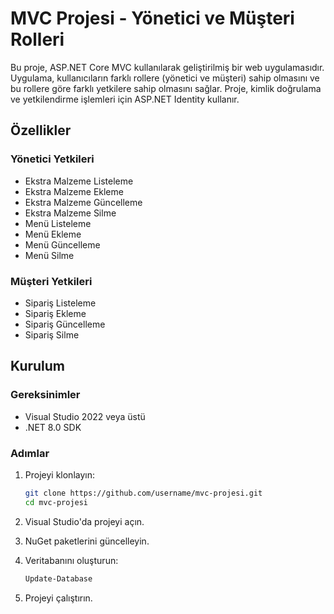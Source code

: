 # MVC Projesi - Yönetici ve Müşteri Rolleri

Bu proje, ASP.NET Core MVC kullanılarak geliştirilmiş bir web uygulamasıdır. Uygulama, kullanıcıların farklı rollere (yönetici ve müşteri) sahip olmasını ve bu rollere göre farklı yetkilere sahip olmasını sağlar. Proje, kimlik doğrulama ve yetkilendirme işlemleri için ASP.NET Identity kullanır.

## Özellikler

### Yönetici Yetkileri

- Ekstra Malzeme Listeleme
- Ekstra Malzeme Ekleme
- Ekstra Malzeme Güncelleme
- Ekstra Malzeme Silme
- Menü Listeleme
- Menü Ekleme
- Menü Güncelleme
- Menü Silme

### Müşteri Yetkileri

- Sipariş Listeleme
- Sipariş Ekleme
- Sipariş Güncelleme
- Sipariş Silme

## Kurulum

### Gereksinimler

- Visual Studio 2022 veya üstü
- .NET 8.0 SDK

### Adımlar

1. Projeyi klonlayın:
    ```sh
    git clone https://github.com/username/mvc-projesi.git
    cd mvc-projesi
    ```

2. Visual Studio'da projeyi açın.

3. NuGet paketlerini güncelleyin.

4. Veritabanını oluşturun:
    ```sh
    Update-Database
    ```

5. Projeyi çalıştırın.



